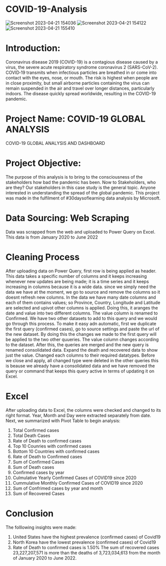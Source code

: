 # COVID-19-Analysis
![Screenshot 2023-04-21 154036](https://user-images.githubusercontent.com/115046602/233679926-ec78e018-659e-4164-8c5f-552eb4fb7e16.png)
![Screenshot 2023-04-21 154122](https://user-images.githubusercontent.com/115046602/233679457-00668e6d-ab8b-4499-98e9-8057520f5885.png)
![Screenshot 2023-04-21 155410](https://user-images.githubusercontent.com/115046602/233679504-eb1bbac4-3eb2-4ccc-bae1-ff59761a3cff.png)

# Introduction: 
Coronavirus disease 2019 (COVID-19) is a contagious disease caused by a virus, the severe acute respiratory syndrome coronavirus 2 (SARS-CoV-2). COVID‑19 transmits when infectious particles are breathed in or come into contact with the eyes, nose, or mouth. The risk is highest when people are in close proximity, but small airborne particles containing the virus can remain suspended in the air and travel over longer distances, particularly indoors. The disease quickly spread worldwide, resulting in the COVID-19 pandemic.

# Project Name: COVID-19 GLOBAL ANALYSIS
COVID-19 GLOBAL ANALYSIS AND DASHBOARD

# Project Objective:
The purpose of this analysis is to bring to the consciousness of the stakeholders how bad the pandemic has been. Now to Stakeholders, who are they? Our stakeholders in this case study is the general topic. Anyone interested in understanding the spread of the global pandemic. This project was made in the fulfilment of #30daysoflearning data analysis by Microsoft.

# Data Sourcing: Web Scraping
Data was scrapped from the web and uploaded to Power Query on Excel. This data is from January 2020 to June 2022

# Cleaning Process
After uploading data on Power Query, first row is being applied as header. This data takes a specific number of columns and it keeps increasing whenever new updates are being made; it is a time series and it keeps increasing in columns because it is a wide data. since we simply need the data we have at the moment, we go to source and remove the columns so it doesnt refresh new columns. 
In the data we have many date columns and each of them contains values; so Province, Country, Longitude and Latitude are selected and upivot other columns is applied. Doing this, it aranges the date and value into two different columns. The value column is renamed to Confirmed. We have two other datasets to add to this query and we would go through this process. 
To make it easy adn automatic, first we duplicate the first query (confirmed cases), go to source settings and paste the url of the new dataset. By doing this the changes we made to the first query will be applied to the two other quueries. 
The value column changes according to the dataset. After this, the queries are merged and the new query is renamed consolidated data. Expand the death and recovered data to show just the value. Changed each columns to their required datatypes.
Before we close and apply, all changed type were deleted in the other queries this is beause we already have a consolidated data and we have removed the query or command that keeps this query active in terms of updating it on Excel. 

# Excel
After uploading data to Excel, the columns were checked and changed to its right format. Year, Month and Day were extracted separately from date. Next, we summarized with Pivot Table to begin analysis:
1. Total Confirmed cases
2. Total Death Cases
3. Rate of Death to confirmed cases
4. Top 10 Counries with confirmed cases
5. Bottom 10 Countries with confirmed cases
6. Rate of Death to Confirmed cases
7. Sum of Confirmed Cases
8. Sum of Death cases
9. Confirmed cases by year
10. Culmulative Yearly Confirmed Cases of COVID19 since 2020
11. Cummulative Monthly Confirmed Cases of COVID19 since 2020
12. Sum of Confrimed cases by year and month
13. Sum of Recovered Cases

# Conclusion
The folllowing insights were made:
1. United States have the highest prevalence (confirmed cases) of Covid19
2. North Korea have the lowest prevalence (confirmed cases) of Covid19
3. Rate of Death to confirmed cases is 1.50%
The sum of recovered cases  23,227,207,571 is more than the deaths of  3,723,034,613 from the month of January 2020 to June 2022. 
